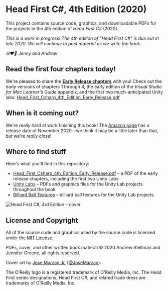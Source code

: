 # Head First C#, 4th Edition (2020)
This project contains source code, graphics, and downloadable PDFs for the projects in the 4th edition of *Head First C#* (2020). 

_This is a work in progress! The 4th edition of "Head First C#" is due out in late 2020. We will continue to post material as we write the book._

_☮️♥️👾 Jenny and Andrew_

## Read the first four chapters today!

We're pleased to share the **[Early Release chapters](https://github.com/head-first-csharp/fourth-edition/raw/master/EarlyRelease/Head_First_Csharp_4th_Edition_Early_Release.pdf)** with you! Check out the early versions of chapters 1 through 4, the early edition of the _Visual Studio for Mac Learner's Guide_ appendix, and the first two much-anticipated Unity labs: [Head_First_Csharp_4th_Edition_Early_Release.pdf](https://github.com/head-first-csharp/fourth-edition/raw/master/EarlyRelease/Head_First_Csharp_4th_Edition_Early_Release.pdf)

## When is it coming out?

We're really hard at work finishing this book! The [Amazon page](https://www.amazon.com/Head-First-CSharp/dp/1491976705/) has a release date of November 2020—we think it may be a little later than that, but we're _really close_!

## Where to find stuff

Here's what you'll find in this repository:
* [Head_First_Csharp_4th_Edition_Early_Release.pdf](https://github.com/head-first-csharp/fourth-edition/raw/master/EarlyRelease/Head_First_Csharp_4th_Edition_Early_Release.pdf) – a PDF of the early release chapters, including the first two Unity Labs
* [Unity Labs](Unity%20Labs) – PDFs and graphics files for the Unity Lab projects throughout the book
* [Billiard Ball Textures](Unity%20Labs/Billiard_Balls) – billiard ball textures for the Unity Lab projects

![Head First C#, 4rd Edition – cover](https://github.com/head-first-csharp/fourth-edition/raw/master/Head_First_C%23_4e_cover.png)

## License and Copyright

All of the source code and graphics used by the source code is licensed under the [MIT License](https://github.com/head-first-csharp/fourth-edition/blob/master/LICENSE).

PDFs, cover, and other written book material © 2020 Andrew Stellman and Jennifer Greene, all rights reserved.

Cover art by [Jose Marzan Jr.](http://josemarzan.com/) ([@JoseMarzan](https://twitter.com/JoseMarzan)).

The O’Reilly logo is a registered trademark of O’Reilly Media, Inc. The Head First series designations, Head First C#, and related trade dress are trademarks of O’Reilly Media, Inc.
